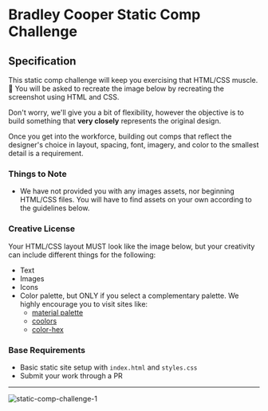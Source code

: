 # Bradley Cooper Static Comp Challenge

## Specification

This static comp challenge will keep you exercising that HTML/CSS muscle. :muscle: You will be asked to recreate the image below by recreating the screenshot using HTML and CSS.

Don't worry, we'll give you a bit of flexibility, however the objective is to build something that **very closely** represents the original design.

Once you get into the workforce, building out comps that reflect the designer's choice in layout, spacing, font, imagery, and color to the smallest detail is a requirement.

### Things to Note

 - We have not provided you with any images assets, nor beginning HTML/CSS files. You will have to find assets on your own according to the guidelines below.

### Creative License

Your HTML/CSS layout MUST look like the image below, but your creativity can include different things for the following:

* Text
* Images
* Icons
* Color palette, but ONLY if you select a complementary palette. We highly encourage you to visit sites like:
  - [material palette](https://www.materialpalette.com/)
  - [coolors](https://coolors.co/)
  - [color-hex](http://www.color-hex.com/color-palettes/)

### Base Requirements

  - Basic static site setup with `index.html` and `styles.css`
  - Submit your work through a PR

---

![static-comp-challenge-1](https://github.com/turingschool/front-end-curriculum/blob/gh-pages/assets/images/static-comp-challenge-1.jpg)
